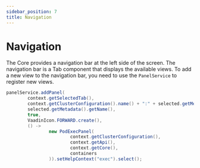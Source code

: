```yaml
---
sidebar_position: 7
title: Navigation
---
```


# Navigation

The Core provides a navigation bar at the left side of the screen. The navigation bar is a Tab component that
displays the available views. To add a new view to the navigation bar, you need to use the `PanelService` to register
new views.

```java
panelService.addPanel(
        context.getSelectedTab(),
        context.getClusterConfiguration().name() + ":" + selected.getMetadata().getNamespace() + "." + selected.getMetadata().getName() + ":logs",
        selected.getMetadata().getName(),
        true,
        VaadinIcon.FORWARD.create(),
        () ->
                new PodExecPanel(
                        context.getClusterConfiguration(),
                        context.getApi(),
                        context.getCore(),
                        containers
                )).setHelpContext("exec").select();
```

